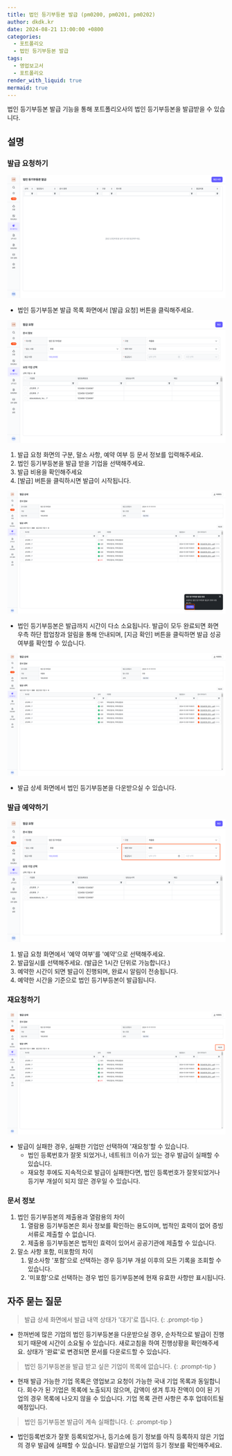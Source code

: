 ```yaml
---
title: 법인 등기부등본 발급 (pm0200, pm0201, pm0202)
author: dkdk.kr
date: 2024-08-21 13:00:00 +0800
categories:
  - 포트폴리오
  - 법인 등기부등본 발급
tags:
  - 영업보고서
  - 포트폴리오
render_with_liquid: true
mermaid: true
---
```

법인 등기부등본 발급 기능을 통해 포트폴리오사의 법인 등기부등본을 발급받을 수 있습니다. 

## 설명

### 발급 요청하기
![issue document1.png](assets/img/issuedocument1.png)

- 법인 등기부등본 발급 목록 화면에서 [발급 요청] 버튼을 클릭해주세요. 

![issue document2.png](assets/img/issuedocument2.png)

 1. 발급 요청 화면의 구분, 말소 사항, 예약 여부 등 문서 정보를 입력해주세요.
 2. 법인 등기부등본을 발급 받을 기업을 선택해주세요.
 3. 발급 비용을 확인해주세요
 4. [발급] 버튼을 클릭하시면 발급이 시작됩니다.

![issue document6.png](assets/img/issuedocument6.png)

- 법인 등기부등본은 발급까지 시간이 다소 소요됩니다. 발급이 모두 완료되면 화면 우측 하단 팝업창과 알림을 통해 안내되며, [지금 확인] 버튼을 클릭하면 발급 성공 여부를 확인할 수 있습니다.

![issue document3.png](assets/img/issuedocument3.png)

 - 발급 상세 화면에서 법인 등기부등본을 다운받으실 수 있습니다. 

### 발급 예약하기
![issue document4.png](assets/img/issuedocument4.png)
1. 발급 요청 화면에서 '예약 여부'를 '예약'으로 선택해주세요.
2. 발급일시를 선택해주세요. (발급은 1시간 단위로 가능합니다.)
3. 예약한 시간이 되면 발급이 진행되며, 완료시 알림이 전송됩니다.
4. 예약한 시간을 기준으로 법인 등기부등본이 발급됩니다. 

### 재요청하기
![issue document5.png](assets/img/issuedocument5.png)
- 발급이 실패한 경우, 실패한 기업만 선택하여 '재요청'할 수 있습니다. 
	- 법인 등록번호가 잘못 되었거나, 네트워크 이슈가 있는 경우 발급이 실패할 수 있습니다. 
	- 재요청 후에도 지속적으로 발급이 실패한다면, 법인 등록번호가 잘못되었거나 등기부 개설이 되지 않은 경우일 수 있습니다. 

### 문서 정보
1. 법인 등기부등본의 제출용과 열람용의 차이
	1. 열람용 등기부등본은 회사 정보를 확인하는 용도이며, 법적인 효력이 없어 증빙 서류로 제출할 수 없습니다.
	2. 제출용 등기부등본은 법적인 효력이 있어서 공공기관에 제출할 수 있습니다.
2. 말소 사항 포함, 미포함의 차이
	1. 말소사항 '포함'으로 선택하는 경우 등기부 개설 이후의 모든 기록을 조회할 수 있습니다.
	2. '미포함'으로 선택하는 경우 법인 등기부등본에 현재 유효한 사항만 표시됩니다.

## 자주 묻는 질문

> 발급 상세 화면에서 발급 내역 상태가 '대기'로 뜹니다.
{: .prompt-tip }

- 한꺼번에 많은 기업의 법인 등기부등본을 다운받으실 경우, 순차적으로 발급이 진행되기 때문에 시간이 소요될 수 있습니다. 새로고침을 하여 진행상황을 확인해주세요. 상태가 '완료'로 변경되면 문서를 다운로드할 수 있습니다. 

> 법인 등기부등본을 발급 받고 싶은 기업이 목록에 없습니다.
{: .prompt-tip }

- 현재 발급 가능한 기업 목록은 영업보고 요청이 가능한 국내 기업 목록과 동일합니다. 회수가 된 기업은 목록에 노출되지 않으며, 감액이 생겨 투자 잔액이 0이 된 기업의 경우 목록에 나오지 않을 수 있습니다. 기업 목록 관련 사항은 추후 업데이트될 예정입니다.

> 법인 등기부등본 발급이 계속 실패합니다.
{: .prompt-tip }

- 법인등록번호가 잘못 등록되었거나, 등기소에 등기 정보를 아직 등록하지 않은 기업의 경우 발급에 실패할 수 있습니다. 발급받으실 기업의 등기 정보를 확인해주세요. 
